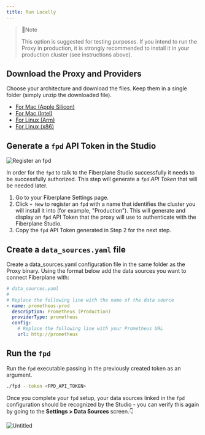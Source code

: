 ```yaml
---
title: Run Locally 
---
```


> 📍Note
>
> This option is suggested for testing purposes. If you intend to run the Proxy in production, it is strongly recommended to install it in your production cluster (see instructions above).

## Download the Proxy and Providers

Choose your architecture and download the files. Keep them in a single folder (simply unzip the downloaded file).

- [For Mac (Apple Silicon)](https://fp.dev/proxy/latest/aarch64-apple-darwin/proxy.zip)
- [For Mac (Intel)](https://fp.dev/proxy/latest/x86_64-apple-darwin/proxy.zip)
- [For Linux (Arm)](https://fp.dev/proxy/latest/aarch64-unknown-linux-gnu/proxy.zip)
- [For Linux (x86)](https://fp.dev/proxy/latest/x86_64-unknown-linux-gnu/proxy.zip)

## Generate a `fpd` API Token in the Studio

![Register an fpd](@assets/images/register_an_fpd.png)

In order for the `fpd` to talk to the Fiberplane Studio successfully it needs to be successfully authorized. This step will generate a *`fpd` API Token* that will be needed later.

1. Go to your Fiberplane Settings page.
2. Click `+ New` to register an `fpd` with a name that identifies the cluster you will install it into (for example, "Production"). This will generate and display an `fpd` API Token that the proxy will use to authenticate with the Fiberplane Studio.
3. Copy the `fpd` API Token generated in Step 2 for the next step.

## Create a `data_sources.yaml` file

Create a data_sources.yaml configuration file in the same folder as the Proxy binary. Using the format below add the data sources you want to connect Fiberplane with:

```yaml
# data_sources.yaml
#
# Replace the following line with the name of the data source
- name: prometheus-prod
  description: Prometheus (Production)
  providerType: prometheus
  config:
    # Replace the following line with your Prometheus URL
    url: http://prometheus
```

## Run the `fpd`

Run the `fpd` executable passing in the previously created token as an argument.

```bash
./fpd --token <FPD_API_TOKEN>
```

Once you complete your `fpd` setup, your data sources linked in the `fpd` configuration should be recognized by the Studio - you can verify this again by going to the **Settings > Data Sources** screen.👇

![Untitled](@assets/images/Untitled.png)
